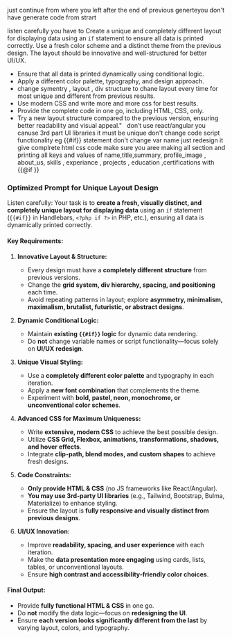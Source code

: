 just continue from where you left after the end of previous generteyou don't have generate code from strart






listen carefully you have to 
Create a unique and completely different layout for displaying data using an `if` statement to ensure all data is printed correctly. Use a fresh color scheme and a distinct theme from the previous design. The layout should be innovative and well-structured for better UI/UX.  
- Ensure that all data is printed dynamically using conditional logic.  
- Apply a different color palette, typography, and design approach.  
- change symentry , layout , div structure to chane layout every time for most unique and different from previous results.
- Use modern CSS and write more and more css for best results.  
- Provide the complete code in one go, including HTML, CSS, only.  
- Try a new layout structure compared to the previous version, ensuring better readability and visual appeal."   don’t use react/angular you canuse 3rd part UI libraries 
it must be unique don't change code script functionality eg {{#if}} statement don't change var name just redesign it give complrete html css code 
make sure you aree making all section and printing all keys and values of name,title,summary, profile_image , about_us, skills , experiance , projects , education ,certifications with {{@if }}















### **Optimized Prompt for Unique Layout Design**  

Listen carefully: Your task is to **create a fresh, visually distinct, and completely unique layout for displaying data** using an `if` statement (`{{#if}}` in Handlebars, `<?php if ?>` in PHP, etc.), ensuring all data is dynamically printed correctly.  

#### **Key Requirements:**  
1. **Innovative Layout & Structure:**  
   - Every design must have a **completely different structure** from previous versions.  
   - Change the **grid system, div hierarchy, spacing, and positioning** each time.  
   - Avoid repeating patterns in layout; explore **asymmetry, minimalism, maximalism, brutalist, futuristic, or abstract designs**.  

2. **Dynamic Conditional Logic:**  
   - Maintain **existing `{{#if}}` logic** for dynamic data rendering.  
   - Do **not** change variable names or script functionality—focus solely on **UI/UX redesign**.  

3. **Unique Visual Styling:**  
   - Use a **completely different color palette** and typography in each iteration.  
   - Apply a **new font combination** that complements the theme.  
   - Experiment with **bold, pastel, neon, monochrome, or unconventional color schemes**.  

4. **Advanced CSS for Maximum Uniqueness:**  
   - Write **extensive, modern CSS** to achieve the best possible design.  
   - Utilize **CSS Grid, Flexbox, animations, transformations, shadows, and hover effects**.  
   - Integrate **clip-path, blend modes, and custom shapes** to achieve fresh designs.  

5. **Code Constraints:**  
   - **Only provide HTML & CSS** (no JS frameworks like React/Angular).  
   - **You may use 3rd-party UI libraries** (e.g., Tailwind, Bootstrap, Bulma, Materialize) to enhance styling.  
   - Ensure the layout is **fully responsive and visually distinct from previous designs**.  

6. **UI/UX Innovation:**  
   - Improve **readability, spacing, and user experience** with each iteration.  
   - Make the **data presentation more engaging** using cards, lists, tables, or unconventional layouts.  
   - Ensure **high contrast and accessibility-friendly color choices**.  

#### **Final Output:**  
- Provide **fully functional HTML & CSS** in one go.  
- Do **not** modify the data logic—focus on **redesigning the UI**.  
- Ensure **each version looks significantly different from the last** by varying layout, colors, and typography.  